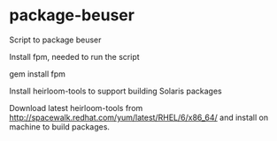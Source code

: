 package-beuser
==============

Script to package beuser

Install fpm, needed to run the script

  gem install fpm

Install heirloom-tools to support building Solaris packages

  Download latest heirloom-tools from http://spacewalk.redhat.com/yum/latest/RHEL/6/x86_64/
  and install on machine to build packages.


